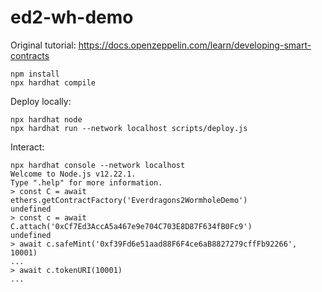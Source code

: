 # ed2-wh-demo

Original tutorial: https://docs.openzeppelin.com/learn/developing-smart-contracts

```
npm install
npx hardhat compile
```

Deploy locally:
```
npx hardhat node
npx hardhat run --network localhost scripts/deploy.js
```

Interact:
```
npx hardhat console --network localhost
Welcome to Node.js v12.22.1.
Type ".help" for more information.
> const C = await ethers.getContractFactory('Everdragons2WormholeDemo')
undefined
> const c = await C.attach('0xCf7Ed3AccA5a467e9e704C703E8D87F634fB0Fc9')
undefined
> await c.safeMint('0xf39Fd6e51aad88F6F4ce6aB8827279cffFb92266', 10001)
...
> await c.tokenURI(10001)
...
```
